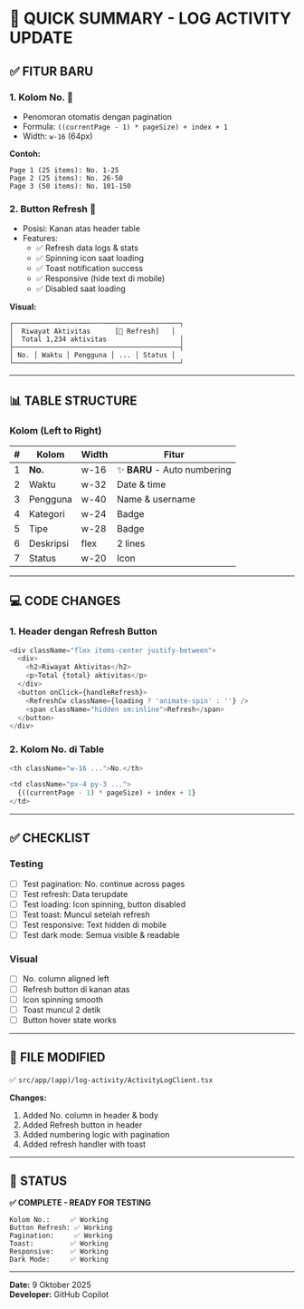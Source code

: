 # 🎯 QUICK SUMMARY - LOG ACTIVITY UPDATE

## ✅ FITUR BARU

### 1. **Kolom No.** 📝
- Penomoran otomatis dengan pagination
- Formula: `((currentPage - 1) * pageSize) + index + 1`
- Width: `w-16` (64px)

**Contoh:**
```
Page 1 (25 items): No. 1-25
Page 2 (25 items): No. 26-50
Page 3 (50 items): No. 101-150
```

### 2. **Button Refresh** 🔄
- Posisi: Kanan atas header table
- Features:
  - ✅ Refresh data logs & stats
  - ✅ Spinning icon saat loading
  - ✅ Toast notification success
  - ✅ Responsive (hide text di mobile)
  - ✅ Disabled saat loading

**Visual:**
```
┌─────────────────────────────────────────┐
│  Riwayat Aktivitas      [🔄 Refresh]   │
│  Total 1,234 aktivitas                  │
├─────────────────────────────────────────┤
│ No. │ Waktu │ Pengguna │ ... │ Status │
└─────────────────────────────────────────┘
```

---

## 📊 TABLE STRUCTURE

### Kolom (Left to Right)

| # | Kolom | Width | Fitur |
|---|-------|-------|-------|
| 1 | **No.** | w-16 | ✨ **BARU** - Auto numbering |
| 2 | Waktu | w-32 | Date & time |
| 3 | Pengguna | w-40 | Name & username |
| 4 | Kategori | w-24 | Badge |
| 5 | Tipe | w-28 | Badge |
| 6 | Deskripsi | flex | 2 lines |
| 7 | Status | w-20 | Icon |

---

## 💻 CODE CHANGES

### 1. Header dengan Refresh Button
```typescript
<div className="flex items-center justify-between">
  <div>
    <h2>Riwayat Aktivitas</h2>
    <p>Total {total} aktivitas</p>
  </div>
  <button onClick={handleRefresh}>
    <RefreshCw className={loading ? 'animate-spin' : ''} />
    <span className="hidden sm:inline">Refresh</span>
  </button>
</div>
```

### 2. Kolom No. di Table
```typescript
<th className="w-16 ...">No.</th>

<td className="px-4 py-3 ...">
  {((currentPage - 1) * pageSize) + index + 1}
</td>
```

---

## ✅ CHECKLIST

### Testing
- [ ] Test pagination: No. continue across pages
- [ ] Test refresh: Data terupdate
- [ ] Test loading: Icon spinning, button disabled
- [ ] Test toast: Muncul setelah refresh
- [ ] Test responsive: Text hidden di mobile
- [ ] Test dark mode: Semua visible & readable

### Visual
- [ ] No. column aligned left
- [ ] Refresh button di kanan atas
- [ ] Icon spinning smooth
- [ ] Toast muncul 2 detik
- [ ] Button hover state works

---

## 📂 FILE MODIFIED

✅ `src/app/(app)/log-activity/ActivityLogClient.tsx`

**Changes:**
1. Added No. column in header & body
2. Added Refresh button in header
3. Added numbering logic with pagination
4. Added refresh handler with toast

---

## 🚀 STATUS

**✅ COMPLETE - READY FOR TESTING**

```
Kolom No.:     ✅ Working
Button Refresh: ✅ Working
Pagination:     ✅ Working
Toast:         ✅ Working
Responsive:    ✅ Working
Dark Mode:     ✅ Working
```

---

**Date:** 9 Oktober 2025  
**Developer:** GitHub Copilot
